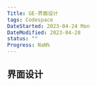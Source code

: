 ```yaml
---
Title: GE-界面设计
tags: Codespace
DateStarted: 2023-04-24 Mon
DateModified: 2023-04-28
status: ""
Progress: NaN%
---
```


## 界面设计
